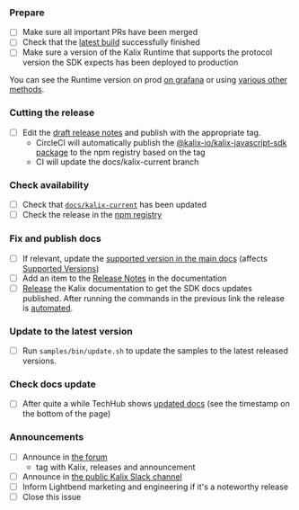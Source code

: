 ### Prepare

- [ ] Make sure all important PRs have been merged
- [ ] Check that the [latest build](https://app.circleci.com/pipelines/github/lightbend/kalix-javascript-sdk) successfully finished
- [ ] Make sure a version of the Kalix Runtime that supports the protocol version the SDK expects has been deployed to production

You can see the Runtime version on prod [on grafana](https://lightbendcloud.grafana.net/d/nRHj4uwnk/prod-kalix-operations-dashboard?orgId=1) or using [various other methods](https://github.com/lightbend/kalix/wiki/Versioning-and-how-to-determine-what-version-is-running).

### Cutting the release

- [ ] Edit the [draft release notes](https://github.com/lightbend/kalix-javascript-sdk/releases) and publish with the appropriate tag.
    - CircleCI will automatically publish the [@kalix-io/kalix-javascript-sdk package](https://www.npmjs.com/package/@kalix-io/kalix-javascript-sdk) to the npm registry based on the tag
    - CI will update the docs/kalix-current branch

### Check availability

- [ ] Check that [`docs/kalix-current`](https://github.com/lightbend/kalix-javascript-sdk/commits/docs/kalix-current) has been updated
- [ ] Check the release in the [npm registry](https://www.npmjs.com/package/@kalix-io/kalix-javascript-sdk)

### Fix and publish docs

- [ ] If relevant, update the [supported version in the main docs](https://github.com/lightbend/kalix-docs/blob/main/docs/modules/ROOT/partials/include.adoc#L20) (affects [Supported Versions](https://docs.kalix.io/setting-up/index.html#_supported_languages))
- [ ] Add an item to the [Release Notes](https://github.com/lightbend/kalix-docs/blob/main/docs/modules/release-notes/pages/index.adoc) in the documentation
- [ ] [Release](https://github.com/lightbend/kalix-docs/blob/main/RELEASING.md#general--sdk-docs) the Kalix documentation to get the SDK docs updates published. After running the commands in the previous link the release is [automated](https://github.com/lightbend/kalix-docs/blob/main/RELEASING.md#automated-releasing). 

### Update to the latest version

- [ ] Run `samples/bin/update.sh` to update the samples to the latest released versions.

### Check docs update

- [ ] After quite a while TechHub shows [updated docs](https://docs.kalix.io/index.html) (see the timestamp on the bottom of the page)

### Announcements

- [ ] Announce in [the forum](https://discuss.kalix.io)
    - tag with Kalix, releases and announcement
- [ ] Announce in [the public Kalix Slack channel](https://kalixworld.slack.com/archives/C05CBK0VCKH)
- [ ] Inform Lightbend marketing and engineering if it's a noteworthy release
- [ ] Close this issue
